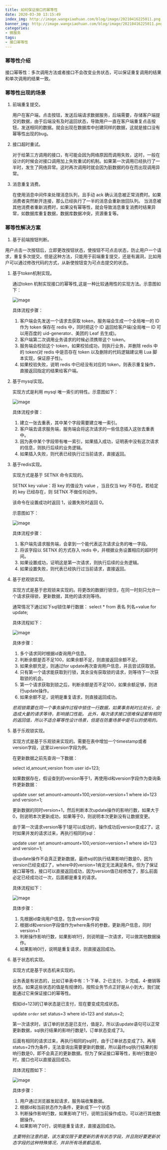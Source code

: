 ```yaml
---
title: 如何保证接口的幂等性
date: 2020-03-30 13:15:49
index_img: http://image.wangxiaohuan.com/blog/image/20210416225011.png
banner_img: http://image.wangxiaohuan.com/blog/image/20210416225011.png
categories:
- 微服务
tags:
- 接口幂等性
---
```




### 幂等性介绍

接口幂等性：多次调用方法或者接口不会改变业务状态，可以保证重复调用的结果和单次调用的结果一致。

### 幂等性出现的场景

1. 前端重复提交。

   用户在客户端，点击按钮，发送后端请求数据服务，后端需要，存储客户端提交的数据，由于后端没有及时返回状态，导致用户一直在客户端重复点击按钮，发送相同的数据。就会出现在数据库中创建同样的数据，这就是接口没有幂等性出现的bug。

2. 接口超时重试。

   对于给第三方调用的接口，有可能会因为网络原因而调用失败，这时，一般在设计的时候会对接口调用加上失败重试的机制。如果第一次调用已经执行了一半时，发生了网络异常。这时再次调用时就会因为脏数据的存在而出现调用异常。

3. 消息重复消费。

   在使用消息中间件来处理消息队列，且手动 ack 确认消息被正常消费时。如果消费者突然断开连接，那么已经执行了一半的消息会重新放回队列。
   当消息被其他消费者重新消费时，如果没有幂等性，就会导致消息重复消费时结果异常，如数据库重复数据，数据库数据冲突，资源重复等。

### 幂等性解决方案

1. 基于前端按钮判断。

用户点击一次按钮后，立即更改按钮状态，使按钮不可点击状态，防止用户一个请求，重复多次提交。但是这种方法，只能用于前端重复提交，还是有漏洞，比如用户可以通过修改代码的方式，从新使按钮变为可点击提交的状态。

1. 基于token机制实现。

   通过token 机制实现接口的幂等性,这是一种比较通用性的实现方法。示意图如下：

   ![image](http://image.wangxiaohuan.com/blog/image/20210417220719.png)

   具体流程步骤：

   1. 客户端会先发送一个请求去获取 token，服务端会生成一个全局唯一的 ID 作为 token 保存在 redis 中，同时把这个 ID 返回给客户端(全局唯一 ID 可以用百度的 uid-generator、美团的 Leaf 去生成)。
   2. 客户端第二次调用业务请求的时候必须携带这个 token。
   3. 服务端会校验这个 token，如果校验成功，则执行业务，并删除 redis 中的 token(对 redis 中是否存在 token 以及删除的代码逻辑建议用 Lua 脚本实现，保证原子性)。
   4. 如果校验失败，说明 redis 中已经没有对应的 token，则表示重复操作，直接返回指定的结果给客户端。

2. 基于mysql实现。

   实现方式是利用 mysql 唯一索引的特性。示意图如下：

   ![image](http://image.wangxiaohuan.com/blog/image/20210417220708.png)

   具体流程步骤：

   1. 建立一张去重表，其中某个字段需要建立唯一索引。
   2. 客户端去请求服务端，服务端会将这次请求的一些信息插入这张去重表中。
   3. 因为表中某个字段带有唯一索引，如果插入成功，证明表中没有这次请求的信息，则执行后续的业务逻辑。
   4. 如果插入失败，则代表已经执行过当前请求，直接返回。

3. 基于redis实现。

   实现方式是基于 SETNX 命令实现的。

   SETNX key value：将 key 的值设为 value ，当且仅当 key 不存在。若给定的 key 已经存在，则 SETNX 不做任何动作。

   该命令在设置成功时返回 1，设置失败时返回 0。

   示意图如下：

   ![image](http://image.wangxiaohuan.com/blog/image/20210417220738.png)

   具体流程步骤：

   1. 客户端先请求服务端，会拿到一个能代表这次请求业务的唯一字段。
   2. 将该字段以 SETNX 的方式存入 redis 中，并根据业务设置相应的超时时间。
   3. 如果设置成功，证明这是第一次请求，则执行后续的业务逻辑。
   4. 如果设置失败，则代表已经执行过当前请求，直接返回。

4. 基于悲观锁实现。

   实现方式是基于悲观锁来实现的。将更改的数据行锁住，在同一时刻只允许一个请求获得锁，更新数据，其他的请求则等待。

   通常情况下通过如下sql锁住单行数据：
   select * from 表名 列名=value for update;

   具体流程如下：

   ![image](http://image.wangxiaohuan.com/blog/image/20210417222851.png)

   具体步骤：

   1. 多个请求同时根据id查询用户信息。
   2. 判断余额是否不足100，如果余额不足，则直接返回余额不足。
   3. 如果余额充足，则通过for update再次查询用户信息，并且尝试获取锁。
   4. 只有第一个请求能获取到行锁，其余没有获取锁的请求，则等待下一次获取锁的机会。
   5. 第一个请求获取到锁之后，判断余额是否不足100，如果余额足够，则进行update操作。
   6. 如果余额不足，说明是重复请求，则直接返回成功。

   *悲观锁需要在同一个事务操作过程中锁住一行数据，如果事务耗时比较长，会造成大量的请求等待，影响接口性能。
   此外，每次请求接口很难保证都有相同的返回值，所以不适合幂等性设计场景，但是在防重场景中是可以的使用的。*

5. 基于乐观锁实现。

   实现方式是基于乐观锁来实现的。需要在表中增加一个timestamp或者version字段，这里以version字段为例。

   在更新数据之前先查询一下数据：

   select id,amount,version from user id=123;

   如果数据存在，假设查到的version等于1，再使用id和version字段作为查询条件更新数据：

   update user set amount=amount+100,version=version+1
   where id=123 and version=1;

   更新数据的同时version+1，然后判断本次update操作的影响行数，如果大于0，则说明本次更新成功，如果等于0，则说明本次更新没有让数据变更。

   由于第一次请求version等于1是可以成功的，操作成功后version变成2了。这时如果并发的请求过来，再执行相同的sql：

   update user set amount=amount+100,version=version+1 where id=123 and version=1;

   该update操作不会真正更新数据，最终sql的执行结果影响行数是0，因为version已经变成2了，where中的version=1肯定无法满足条件。但为了保证接口幂等性，接口可以直接返回成功，因为version值已经修改了，那么前面必定已经成功过一次，后面都是重复的请求。

   具体流程如下：

   ![image](http://image.wangxiaohuan.com/blog/image/20210417223532.png)

   具体步骤：

   1. 先根据id查询用户信息，包含version字段
   2. 根据id和version字段值作为where条件的参数，更新用户信息，同时version+1
   3. 判断操作影响行数，如果影响1行，则说明是一次请求，可以做其他数据操作。
   4. 如果影响0行，说明是重复请求，则直接返回成功。

6. 基于状态机实现。

   实现方式是基于状态机来实现的。

   业务表是有状态的，比如订单表中有：1-下单、2-已支付、3-完成、4-撤销等状态。如果这些状态的值是有规律的，按照业务节点正好是从小到大，我们就能通过它来保证接口的幂等性。

   假如id=123的订单状态是已支付，现在要变成完成状态。

   update `order` set status=3 where id=123 and status=2;

   第一次请求时，该订单的状态是已支付，值是2，所以该update语句可以正常更新数据，sql执行结果的影响行数是1，订单状态变成了3。

   后面有相同的请求过来，再执行相同的sql时，由于订单状态变成了3，再用status=2作为条件，无法查询出需要更新的数据，所以最终sql执行结果的影响行数是0，即不会真正的更新数据。但为了保证接口幂等性，影响行数是0时，接口也可以直接返回成功。

   具体流程图如下：

   ![image](http://image.wangxiaohuan.com/blog/image/20210417223836.png)

   具体步骤：

   1. 用户通过浏览器发起请求，服务端收集数据。
   2. 根据id和当前状态作为条件，更新成下一个状态
   3. 判断操作影响行数，如果影响了1行，说明当前操作成功，可以进行其他数据操作。
   4. 如果影响了0行，说明是重复请求，直接返回成功。

   *主要特别注意的是，该方案仅限于要更新的表有状态字段，并且刚好要更新状态字段的这种特殊情况，并非所有场景都适用。*